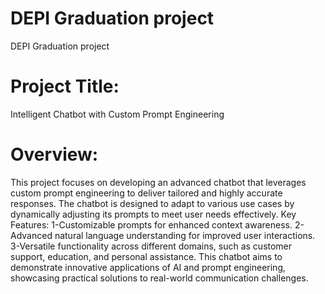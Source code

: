 # DEPI Graduation project
 DEPI Graduation project
# Project Title: 
Intelligent Chatbot with Custom Prompt Engineering

# Overview:
This project focuses on developing an advanced chatbot that leverages custom prompt engineering to deliver tailored and highly accurate responses.
The chatbot is designed to adapt to various use cases by dynamically adjusting its prompts to meet user needs effectively.
Key Features:
1-Customizable prompts for enhanced context awareness.
2-Advanced natural language understanding for improved user interactions.
3-Versatile functionality across different domains, such as customer support, education, and personal assistance.
This chatbot aims to demonstrate innovative applications of AI and prompt engineering, showcasing practical solutions to real-world communication challenges.
